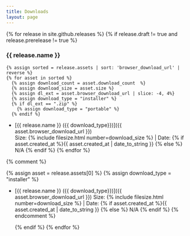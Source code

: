 ```yaml
---
title: Downloads
layout: page
---
```


{% for release in  site.github.releases %} 
  {% if release.draft != true and release.prerelease != true %}
### {{ release.name }}
    {% assign sorted = release.assets | sort: 'browser_download_url' | reverse %}
    {% for asset in sorted %}
      {% assign download_count = asset.download_count  %}
      {% assign download_size = asset.size %}
      {% assign dl_ext = asset.browser_download_url | slice: -4, 4%}
      {% assign download_type = "installer" %}
      {% if dl_ext == ".zip" %}
        {% assign download_type = "portable" %}
      {% endif %}
- [{{ release.name }} ({{ download_type}})]({{ asset.browser_download_url }}) <br/>
  Size: {% include filesize.html number=download_size %} \| Date: {% if asset.created_at  %}{{ asset.created_at | date_to_string }} {% else %} N/A {% endif %} 
    {% endfor %}

{% comment %}

{% assign asset = release.assets[0] %}
{% assign download_type = "installer" %}
- [{{ release.name }} ({{ download_type}})]({{ asset.browser_download_url }})
  Size: {% include filesize.html number=download_size %} \| Date: {% if asset.created_at  %}{{ asset.created_at | date_to_string }} {% else %} N/A {% endif %}
{% endcomment %}

  {% endif %}
{% endfor %}
